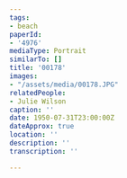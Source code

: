 ```yaml
---
tags:
- beach
paperId:
- '4976'
mediaType: Portrait
similarTo: []
title: '00178'
images:
- "/assets/media/00178.JPG"
relatedPeople:
- Julie Wilson
caption: ''
date: 1950-07-31T23:00:00Z
dateApprox: true
location: ''
description: ''
transcription: ''

---
```

